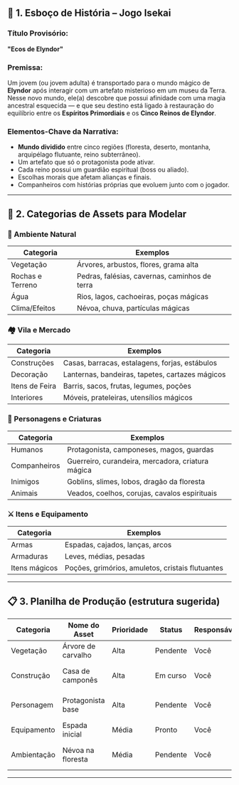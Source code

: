 ## 🧩 **1. Esboço de História – Jogo Isekai**

### Título Provisório:

**"Ecos de Elyndor"**

### Premissa:

Um jovem (ou jovem adulta) é transportado para o mundo mágico de **Elyndor** após interagir com um artefato misterioso em um museu da Terra. Nesse novo mundo, ele(a) descobre que possui afinidade com uma magia ancestral esquecida — e que seu destino está ligado à restauração do equilíbrio entre os **Espíritos Primordiais** e os **Cinco Reinos de Elyndor**.

### Elementos-Chave da Narrativa:

* **Mundo dividido** entre cinco regiões (floresta, deserto, montanha, arquipélago flutuante, reino subterrâneo).
* Um artefato que só o protagonista pode ativar.
* Cada reino possui um guardião espiritual (boss ou aliado).
* Escolhas morais que afetam alianças e finais.
* Companheiros com histórias próprias que evoluem junto com o jogador.

---

## 🎨 **2. Categorias de Assets para Modelar**

### 🌳 Ambiente Natural

| Categoria        | Exemplos                                      |
| ---------------- | --------------------------------------------- |
| Vegetação        | Árvores, arbustos, flores, grama alta         |
| Rochas e Terreno | Pedras, falésias, cavernas, caminhos de terra |
| Água             | Rios, lagos, cachoeiras, poças mágicas        |
| Clima/Efeitos    | Névoa, chuva, partículas mágicas              |

### 🏘️ Vila e Mercado

| Categoria      | Exemplos                                        |
| -------------- | ----------------------------------------------- |
| Construções    | Casas, barracas, estalagens, forjas, estábulos  |
| Decoração      | Lanternas, bandeiras, tapetes, cartazes mágicos |
| Itens de Feira | Barris, sacos, frutas, legumes, poções          |
| Interiores     | Móveis, prateleiras, utensílios mágicos         |

### 🧙 Personagens e Criaturas

| Categoria    | Exemplos                                          |
| ------------ | ------------------------------------------------- |
| Humanos      | Protagonista, camponeses, magos, guardas          |
| Companheiros | Guerreiro, curandeira, mercadora, criatura mágica |
| Inimigos     | Goblins, slimes, lobos, dragão da floresta        |
| Animais      | Veados, coelhos, corujas, cavalos espirituais     |

### ⚔️ Itens e Equipamento

| Categoria     | Exemplos                                         |
| ------------- | ------------------------------------------------ |
| Armas         | Espadas, cajados, lanças, arcos                  |
| Armaduras     | Leves, médias, pesadas                           |
| Itens mágicos | Poções, grimórios, amuletos, cristais flutuantes |

---

## 📋 **3. Planilha de Produção (estrutura sugerida)**

| Categoria   | Nome do Asset      | Prioridade | Status   | Responsável | Observações              |
| ----------- | ------------------ | ---------- | -------- | ----------- | ------------------------ |
| Vegetação   | Árvore de carvalho | Alta       | Pendente | Você        | Usar textura estilizada  |
| Construção  | Casa de camponês   | Alta       | Em curso | Você        | Estilo medieval japonês  |
| Personagem  | Protagonista base  | Alta       | Pendente | Você        | Design inspirado em SAO  |
| Equipamento | Espada inicial     | Média      | Pronto   | Você        | Glow azul leve           |
| Ambientação | Névoa na floresta  | Média      | Pendente | Você        | Partículas mágicas leves |

---
